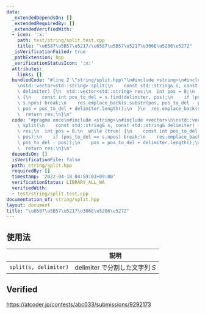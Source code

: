 ```yaml
---
data:
  _extendedDependsOn: []
  _extendedRequiredBy: []
  _extendedVerifiedWith:
  - icon: ':x:'
    path: test/string/split.test.cpp
    title: "\u6587\u5B57\u5217/\u6587\u5B57\u5217\u306E\u5206\u5272"
  _isVerificationFailed: true
  _pathExtension: hpp
  _verificationStatusIcon: ':x:'
  attributes:
    links: []
  bundledCode: "#line 2 \"string/split.hpp\"\n#include <string>\n#include <vector>\n\
    \nstd::vector<std::string> split(\n    const std::string& s, const std::string&\
    \ delimiter) {\n  std::vector<std::string> res;\n  int pos = 0;\n  while (true)\
    \ {\n    const int pos_to_del = s.find(delimiter, pos);\n    if (pos_to_del ==\
    \ s.npos) break;\n    res.emplace_back(s.substr(pos, pos_to_del - pos));\n   \
    \ pos = pos_to_del + delimiter.length();\n  }\n  res.emplace_back(s.substr(pos));\n\
    \  return res;\n}\n"
  code: "#pragma once\n#include <string>\n#include <vector>\n\nstd::vector<std::string>\
    \ split(\n    const std::string& s, const std::string& delimiter) {\n  std::vector<std::string>\
    \ res;\n  int pos = 0;\n  while (true) {\n    const int pos_to_del = s.find(delimiter,\
    \ pos);\n    if (pos_to_del == s.npos) break;\n    res.emplace_back(s.substr(pos,\
    \ pos_to_del - pos));\n    pos = pos_to_del + delimiter.length();\n  }\n  res.emplace_back(s.substr(pos));\n\
    \  return res;\n}\n"
  dependsOn: []
  isVerificationFile: false
  path: string/split.hpp
  requiredBy: []
  timestamp: '2022-04-18 04:59:03+09:00'
  verificationStatus: LIBRARY_ALL_WA
  verifiedWith:
  - test/string/split.test.cpp
documentation_of: string/split.hpp
layout: document
title: "\u6587\u5B57\u5217\u306E\u5206\u5272"
---
```



## 使用法

||説明|
|:--:|:--:|
|`split(s, delimiter)`|$\mathrm{delimiter}$ で分割した文字列 $S$|


## Verified

https://atcoder.jp/contests/abc033/submissions/9292173
